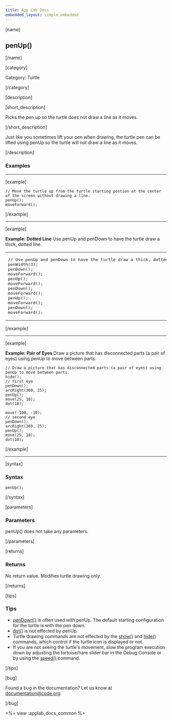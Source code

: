 ```yaml
---
title: App Lab Docs
embedded_layout: simple_embedded
---
```


[name]

## penUp()

[/name]


[category]

Category: Turtle

[/category]

[description]

[short_description]

Picks the pen up so the turtle does not draw a line as it moves.

[/short_description]

Just like you sometimes lift your pen when drawing, the turtle pen can be lifted using penUp so the turtle will not draw a line as it moves.

[/description]

### Examples
____________________________________________________

[example]

```
// Move the turtle up from the turtle starting postion at the center of the screen without drawing a line.
penUp();
moveForward();
```

[/example]

____________________________________________________

[example]

**Example: Dotted Line** Use penUp and penDown to have the turtle draw a thick, dotted line.

<table>
<tr>
<td>
<pre>
// Use penUp and penDown to have the turtle draw a thick, dotted line.
penWidth(3);
penDown();
moveForward();
penUp();
moveForward();
penDown();
moveForward();
penUp();
moveForward();
penDown();
moveForward();
</pre>
</td>
<td>
<img src='https://images.code.org/ac4b960578d41e88a17d13c3f4208860-image-1444488945312.gif' style='width: 150px;'> 
</td>
</tr>
</table>

[/example]

____________________________________________________

[example]

**Example: Pair of Eyes** Draw a picture that has disconnected parts (a pair of eyes) using penUp to move between parts.

```
// Draw a picture that has disconnected parts (a pair of eyes) using penUp to move between parts.
hide();
// first eye
penDown();          
arcRight(360, 25);			
penUp();
move(25, 10);
dot(10); 
           
move(-100, -10);
// second eye
penDown();
arcRight(360, 25);
penUp();
move(25, 10);
dot(10);
```


[/example]

____________________________________________________

[syntax]

### Syntax

```
penUp();
```

[/syntax]

[parameters]

### Parameters
penUp() does not take any parameters.

[/parameters]

[returns]

### Returns
No return value. Modifies turtle drawing only.

[/returns]

[tips]

### Tips
- [penDown()](/applab/docs/penDown) is often used with penUp. The default starting configuration for the turtle is with the pen down.
- [dot()](/applab/docs/dot) is not effected by penUp.
- Turtle drawing commands are not effected by the [show()](/applab/docs/show) and [hide()](/applab/docs/hide) commands, which control if the turtle icon is displayed or not.
- If you are not seeing the turtle's movement, slow the program execution down by adjusting the tortoise/hare slider bar in the Debug Console or by using the [speed()](/applab/docs/speed) command.

[/tips]

[bug]

Found a bug in the documentation? Let us know at documentation@code.org

[/bug]

<%= view :applab_docs_common %>
